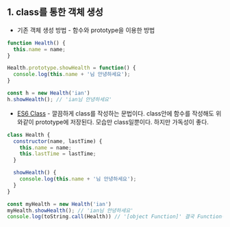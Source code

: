 ## 1. class를 통한 객체 생성

* 기존 객체 생성 방법 - 함수와 prototype을 이용한 방법 
```javascript
function Health() {
  this.name = name;
}

Health.prototype.showHealth = function() {
  console.log(this.name + '님 안녕하세요');
}

const h = new Health('ian')
h.showHealth(); // 'ian님 안녕하세요'
```

* [ES6 Class](https://developer.mozilla.org/en-US/docs/Web/JavaScript/Reference/Classes) - 깔끔하게 class를 작성하는 문법이다. class안에 함수를 작성해도 위와같이 prototype에 저장된다. 모습만 class일뿐이다. 하지만 가독성이 좋다.
```javascript
class Health {
  constructor(name, lastTime) {
    this.name = name;
    this.lastTime = lastTime;
  }

  showHealth() {
    console.log(this.name + '님 안녕하세요');
  }
}

const myHealth = new Health('ian')
myHealth.showHealth(); // 'ian님 안녕하세요'
console.log(toString.call(Health)) // '[object Function]' 결국 Function이다.
```